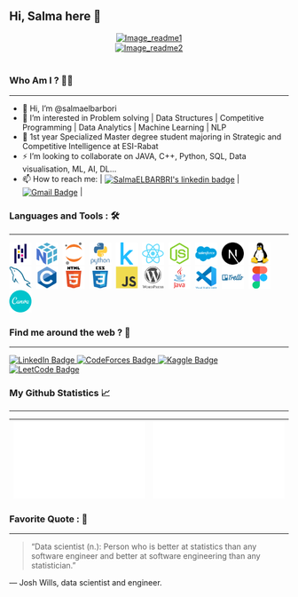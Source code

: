 ## Hi, Salma here 👋
<section align = "center">
<a href="https://media.giphy.com/media/qwi7fF1bfJQMPlTZ43/giphy.gif">
    <img src="https://media.giphy.com/media/qwi7fF1bfJQMPlTZ43/giphy.gif" alt="Image_readme1"  width = "500px" height = "250px"/>
</a>
</br>
<a href="https://komarev.com/ghpvc/?username=salmaelbarbori&style=flat-square&color=blue">
    <img align = "center" src="https://komarev.com/ghpvc/?username=salmaelbarbori&style=flat-square&color=blue" alt="Image_readme2"  width = "100px" height = "30px"/>
</a>
</section>
</br>

### Who Am I ? :woman_technologist: 
---
- 👋 Hi, I’m @salmaelbarbori
- :telescope: I’m interested in Problem solving | Data Structures | Competitive Programming | Data Analytics | Machine Learning | NLP
- 🌱 1st year Specialized Master degree student majoring in Strategic and Competitive Intelligence at ESI-Rabat
- :zap: I’m looking to collaborate on JAVA, C++, Python, SQL, Data visualisation, ML, AI, DL...
- 📫 How to reach me: 
| <a href="https://ma.linkedin.com/in/salma-el-barbori/en"><img align="center" src="https://img.shields.io/badge/LinkedIn-blue?style=for-the-badge&logo=linkedin&logoColor=white" alt="SalmaELBARBRI's linkedin badge" alt="LinkedIn Badge" /></a> | <a href="https://mail.google.com/mail/u/salmaelbarbori@gmail.com"><img align="center" src="https://img.shields.io/badge/Gmail-red?style=for-the-badge&logo=gmail&logoColor=white" alt="Gmail Badge"/></a> |
  <!--- another section --->

### Languages and Tools :  :hammer_and_wrench:
---
<div>
   <img src="https://github.com/devicons/devicon/blob/master/icons/pandas/pandas-original.svg" title="pandas" alt="pandas" width="40" height="40"/>&nbsp;
  <img src="https://github.com/devicons/devicon/blob/master/icons/numpy/numpy-original.svg" title="numpy" alt="numpy" width="40" height="40"/>&nbsp;
   <img src="https://github.com/devicons/devicon/blob/master/icons/jupyter/jupyter-original.svg" title="jupyterNotebook" alt="JupyterNotebook" width="40" height="40"/>&nbsp;
     <img src="https://github.com/devicons/devicon/blob/master/icons/python/python-original-wordmark.svg" title="Python" alt="React" width="40" height="40"/>&nbsp;
  <img src="https://github.com/devicons/devicon/blob/master/icons/kaggle/kaggle-original.svg" title="kaggle" alt="kaggle" width="40" height="40"/>&nbsp;
   <img src="https://github.com/devicons/devicon/blob/master/icons/react/react-original.svg" title="react" alt="react" width="40" height="40"/>&nbsp;
  <img src="https://github.com/devicons/devicon/blob/master/icons/nodejs/nodejs-original.svg" title="nodeJs" alt="nodeJs" width="40" height="40"/>&nbsp;
  <img src="https://github.com/devicons/devicon/blob/master/icons/salesforce/salesforce-original.svg" title="salesforce" alt="salesforce" width="40" height="40"/>&nbsp;
  <img src="https://github.com/devicons/devicon/blob/master/icons/nextjs/nextjs-original.svg" title="nextJs" alt="nextJs" width="40" height="40"/>&nbsp;
   <img src="https://github.com/devicons/devicon/blob/master/icons/linux/linux-original.svg" title="linux" alt="linux" width="40" height="40"/>&nbsp;
  <img src="https://github.com/devicons/devicon/blob/master/icons/mysql/mysql-original.svg" title="mysql" alt="mysql" width="40" height="40"/>&nbsp;
   <img src="https://github.com/devicons/devicon/blob/master/icons/c/c-original.svg" title="C/C++" alt="C" width="40" height="40"/>&nbsp;
   <img src="https://github.com/devicons/devicon/blob/master/icons/html5/html5-original-wordmark.svg" title="HTML5" alt="HTML" width="40" height="40"/>&nbsp;
   <img src="https://github.com/devicons/devicon/blob/master/icons/css3/css3-original-wordmark.svg" title="CSS" alt="CSS" width="40" height="40"/>&nbsp;
   <img src="https://github.com/devicons/devicon/blob/master/icons/javascript/javascript-original.svg" title="JAVASCRIPT" alt="js" width="40" height="40"/>&nbsp;
   <img src="https://github.com/devicons/devicon/blob/master/icons/wordpress/wordpress-plain-wordmark.svg" title="WORDPRESS" alt="wp" width="40" height="40"/>&nbsp;
   <img src="https://github.com/devicons/devicon/blob/master/icons/java/java-original-wordmark.svg" title="Java" alt="Java" width="40" height="40"/>&nbsp;
   <img src="https://github.com/devicons/devicon/blob/master/icons/vscode/vscode-original-wordmark.svg" title="VSCODE" alt="VSCODE" width="40" height="40"/>&nbsp;
   <img src="https://github.com/devicons/devicon/blob/master/icons/trello/trello-plain-wordmark.svg" title="TRELLO" alt="trello" width="40" height="40"/>&nbsp;
   <img src="https://github.com/devicons/devicon/blob/master/icons/figma/figma-original.svg" title="FIGMA" alt="figma" width="40" height="40"/>&nbsp;
   <img src="https://github.com/devicons/devicon/blob/master/icons/canva/canva-original.svg" title="CANVA" alt="canva" width="40" height="40"/>&nbsp;
 </div>
 
 <!--- another section --->
###  Find me around the web ? :mag_right: 
---
<div id="badges">
  <a href="https://ma.linkedin.com/in/salma-el-barbori/en">
    <img src="https://img.shields.io/badge/LinkedIn-blue?style=for-the-badge&logo=linkedin&logoColor=white" alt="LinkedIn Badge"/>
  </a>
  <a href="https://codeforces.com/profile/salmaelbarbori">
   <img src="https://img.shields.io/badge/CodeForces-yellow?style=for-the-badge&logo=CodeForces&logoColor=white" alt="CodeForces Badge"/>
  </a>
  <a href="https://www.kaggle.com/saelbar">
    <img src="https://img.shields.io/badge/Kaggle-blue?style=for-the-badge&logo=kaggle&logoColor=white" alt="Kaggle Badge"/>
  </a>
  <a href="https://leetcode.com/elbarborisalma/">
    <img src="https://img.shields.io/badge/LeetCode-orange?style=for-the-badge&logo=LeetCode&logoColor=white" alt="LeetCode Badge"/>
  </a>
</div>
<!---
salmaelbarbori/salmaelbarbori is a ✨ special ✨ repository because its `README.md` (this file) appears on your GitHub profile.
You can click the Preview link to take a look at your changes. --->

<!--- another section --->

### My Github Statistics 📈
---
| <a href="https://raw.githubusercontent.com/salmaelbarbori/githubstats/master/generated/overview.svg#gh-dark-mode-only"><img align="center" src="https://raw.githubusercontent.com/salmaelbarbori/githubstats/master/generated/overview.svg#gh-dark-mode-only" alt="SalmaELBARBRI's github stats" /></a> | <a href="https://raw.githubusercontent.com/salmaelbarbori/githubstats/master/generated/languages.svg#gh-dark-mode-only"><img align="center" src="https://raw.githubusercontent.com/salmaelbarbori/githubstats/master/generated/languages.svg#gh-dark-mode-only" /></a> |
| ------------- | ------------- | 
### Favorite Quote : :book:
---
> “Data scientist (n.): Person who is better at statistics than any software engineer and better at software engineering than any statistician.”
    
— Josh Wills, data scientist and engineer.
